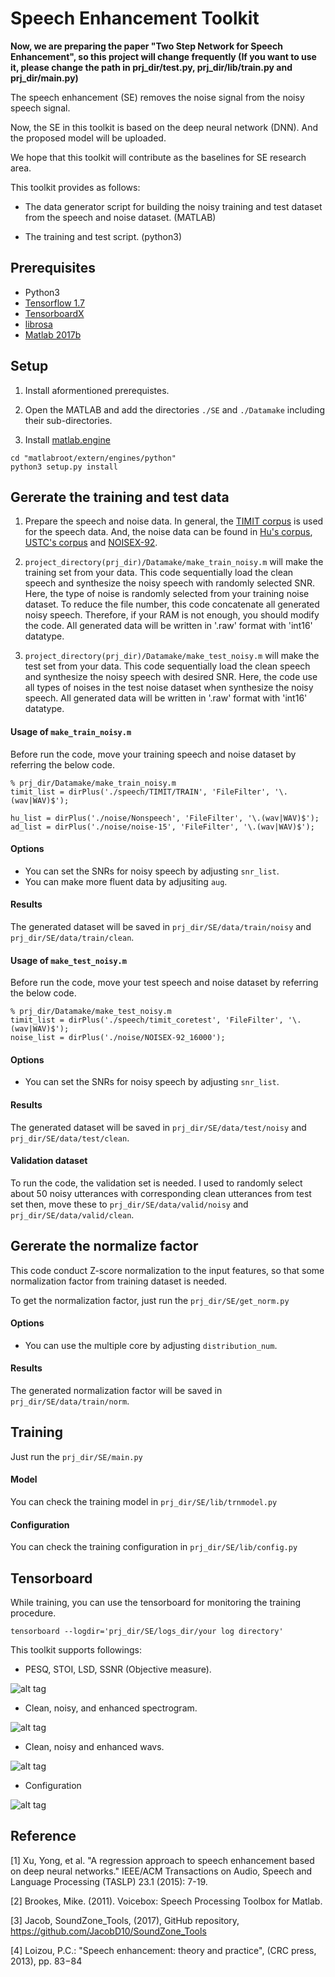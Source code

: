 # Speech Enhancement Toolkit

**Now, we are preparing the paper "Two Step Network for Speech Enhancement", so this project will change frequently (If you want to use it, please change the path in prj_dir/test.py, prj_dir/lib/train.py and prj_dir/main.py)**

The speech enhancement (SE) removes the noise signal from the noisy speech signal.

Now, the SE in this toolkit is based on the deep neural network (DNN). And the proposed model will be uploaded.

We hope that this toolkit will contribute as the baselines for SE research area.

This toolkit provides as follows:

- The data generator script for building the noisy training and test dataset from the speech and noise dataset. (MATLAB)

- The training and test script. (python3)

## Prerequisites

- Python3
- [Tensorflow 1.7](https://www.tensorflow.org/)
- [TensorboardX](https://github.com/lanpa/tensorboard-pytorch/tree/master/tensorboardX)
- [librosa](https://librosa.github.io/librosa/)
- [Matlab 2017b](https://kr.mathworks.com/downloads/web_downloads/latest_release)

## Setup

1. Install aformentioned prerequistes.

2. Open the MATLAB and add the directories `./SE` and `./Datamake` including their sub-directories.

3. Install [matlab.engine](https://kr.mathworks.com/help/matlab/matlab_external/install-the-matlab-engine-for-python.html)
```
cd "matlabroot/extern/engines/python"
python3 setup.py install
```

## Gererate the training and test data

1. Prepare the speech and noise data. In general, the [TIMIT corpus](https://github.com/philipperemy/timit) is used for the speech data. And, the noise data can be found in [Hu's corpus](http://staff.ustc.edu.cn/~jundu/The%20team/yongxu/demo/115noises.html), [USTC's corpus](https://pan.baidu.com/s/1dER6UUt) and [NOISEX-92](http://www.speech.cs.cmu.edu/comp.speech/Section1/Data/noisex.html).

2. `project_directory(prj_dir)/Datamake/make_train_noisy.m` will make the training set from your data. This code sequentially load the clean speech and synthesize the noisy speech with randomly selected SNR. Here, the type of noise is randomly selected from your training noise dataset. To reduce the file number, this code concatenate all generated noisy speech. Therefore, if your RAM is not enough, you should modify the code. All generated data will be written in '.raw' format with 'int16' datatype.

3. `project_directory(prj_dir)/Datamake/make_test_noisy.m` will make the test set from your data. This code sequentially load the clean speech and synthesize the noisy speech with desired SNR. Here, the code use all types of noises in the test noise dataset when synthesize the noisy speech. All generated data will be written in '.raw' format with 'int16' datatype.

#### Usage of `make_train_noisy.m`

Before run the code, move your training speech and noise dataset by referring the below code.

```
% prj_dir/Datamake/make_train_noisy.m
timit_list = dirPlus('./speech/TIMIT/TRAIN', 'FileFilter', '\.(wav|WAV)$');

hu_list = dirPlus('./noise/Nonspeech', 'FileFilter', '\.(wav|WAV)$');
ad_list = dirPlus('./noise/noise-15', 'FileFilter', '\.(wav|WAV)$');
```

#### Options

- You can set the SNRs for noisy speech by adjusting `snr_list`. 
- You can make more fluent data by adjusiting `aug`.

#### Results

The generated dataset will be saved in `prj_dir/SE/data/train/noisy` and `prj_dir/SE/data/train/clean`.

#### Usage of `make_test_noisy.m`

Before run the code, move your test speech and noise dataset by referring the below code.

```
% prj_dir/Datamake/make_test_noisy.m
timit_list = dirPlus('./speech/timit_coretest', 'FileFilter', '\.(wav|WAV)$');
noise_list = dirPlus('./noise/NOISEX-92_16000');
```

#### Options

- You can set the SNRs for noisy speech by adjusting `snr_list`. 

#### Results

The generated dataset will be saved in `prj_dir/SE/data/test/noisy` and `prj_dir/SE/data/test/clean`.

#### Validation dataset

To run the code, the validation set is needed. I used to randomly select about 50 noisy utterances with corresponding clean utterances from test set then, move these to `prj_dir/SE/data/valid/noisy` and `prj_dir/SE/data/valid/clean`.

## Gererate the normalize factor

This code conduct Z-score normalization to the input features, so that some normalization factor from training dataset is needed.

To get the normalization factor, just run the `prj_dir/SE/get_norm.py`

#### Options

- You can use the multiple core by adjusting `distribution_num`.

#### Results

The generated normalization factor will be saved in `prj_dir/SE/data/train/norm`.

## Training

Just run the `prj_dir/SE/main.py`

#### Model

You can check the training model in `prj_dir/SE/lib/trnmodel.py` 

#### Configuration

You can check the training configuration in `prj_dir/SE/lib/config.py`

## Tensorboard

While training, you can use the tensorboard for monitoring the training procedure.

`tensorboard --logdir='prj_dir/SE/logs_dir/your log directory'`

This toolkit supports followings:

- PESQ, STOI, LSD, SSNR (Objective measure).

![alt tag](https://user-images.githubusercontent.com/24668469/40900963-0fdeb11e-6809-11e8-806b-1aaa98620632.PNG)

- Clean, noisy, and enhanced spectrogram.

![alt tag](https://user-images.githubusercontent.com/24668469/40900992-29dd83ec-6809-11e8-8991-9255f429de12.PNG)

- Clean, noisy and enhanced wavs.

![alt tag](https://user-images.githubusercontent.com/24668469/40900998-30d1f1f6-6809-11e8-8250-54d22f9fcee7.PNG)

- Configuration

![alt tag](https://user-images.githubusercontent.com/24668469/40901003-358057c4-6809-11e8-9b8b-a1b13848bc97.PNG)

## Reference

[1] Xu, Yong, et al. "A regression approach to speech enhancement based on deep neural networks." IEEE/ACM Transactions on Audio, Speech and Language Processing (TASLP) 23.1 (2015): 7-19.

[2] Brookes, Mike. (2011). Voicebox: Speech Processing Toolbox for Matlab. 

[3] Jacob, SoundZone_Tools, (2017), GitHub repository, https://github.com/JacobD10/SoundZone_Tools

[4] Loizou, P.C.: "Speech enhancement: theory and practice", (CRC press, 2013), pp. 83−84

